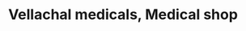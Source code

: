 ---
title: "Vellachal medicals, Medical shop"
url: /kodakkad/vellachal-medicals-medical-shop/
shop: chemist
---